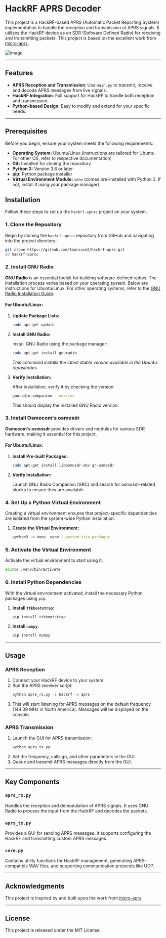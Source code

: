 
# HackRF APRS Decoder

This project is a HackRF-based APRS (Automatic Packet Reporting System) implementation to handle the reception and transmission of APRS signals. It utilizes the HackRF device as an SDR (Software Defined Radio) for receiving and transmitting packets. This project is based on the excellent work from [micro-aprs](https://github.com/stephanelsmith/micro-aprs).

![image](https://github.com/user-attachments/assets/e1caabe6-4f9e-43e2-8c9f-90dff6370495)

---

## Features

- **APRS Reception and Transmission**: Use `main.py` to transmit, receive and decode APRS messages from live signals.
- **HackRF Integration**: Full support for HackRF to handle both reception and transmission.
- **Python-based Design**: Easy to modify and extend for your specific needs.

---

## Prerequisites

Before you begin, ensure your system meets the following requirements:

- **Operating System:** Ubuntu/Linux (instructions are tailored for Ubuntu. For other OS, refer to respective documentation)
- **Git:** Installed for cloning the repository
- **Python 3:** Version 3.6 or later
- **pip:** Python package installer
- **Virtual Environment Module:** `venv` (comes pre-installed with Python 3. If not, install it using your package manager)

## Installation

Follow these steps to set up the `hackrf-aprsc` project on your system.

### 1. Clone the Repository

Begin by cloning the `hackrf-aprsc` repository from GitHub and navigating into the project directory:

```bash
git clone https://github.com/fpoisson2/hackrf-aprs.git
cd hackrf-aprsc
```

### 2. Install GNU Radio

**GNU Radio** is an essential toolkit for building software-defined radios. The installation process varies based on your operating system. Below are instructions for Ubuntu/Linux. For other operating systems, refer to the [GNU Radio Installation Guide](https://wiki.gnuradio.org/index.php/InstallingGR).

#### For Ubuntu/Linux:

1. **Update Package Lists:**

   ```bash
   sudo apt-get update
   ```

2. **Install GNU Radio:**

   Install GNU Radio using the package manager:

   ```bash
   sudo apt-get install gnuradio
   ```

   *This command installs the latest stable version available in the Ubuntu repositories.*

3. **Verify Installation:**

   After installation, verify it by checking the version:

   ```bash
   gnuradio-companion --version
   ```

   This should display the installed GNU Radio version.

### 3. Install Osmocom's osmosdr

**Osmocom's osmosdr** provides drivers and modules for various SDR hardware, making it essential for this project.

#### For Ubuntu/Linux:

1. **Install Pre-built Packages:**

   ```bash
   sudo apt-get install libosmosdr-dev gr-osmosdr
   ```

2. **Verify Installation:**

   Launch GNU Radio Companion (GRC) and search for osmosdr-related blocks to ensure they are available.

### 4. Set Up a Python Virtual Environment

Creating a virtual environment ensures that project-specific dependencies are isolated from the system-wide Python installation.

1. **Create the Virtual Environment:**

   ```bash
   python3 -m venv .venv --system-site-packages
   ```

### 5. Activate the Virtual Environment

Activate the virtual environment to start using it.

```bash
source .venv/bin/activate
```

### 6. Install Python Dependencies

With the virtual environment activated, install the necessary Python packages using `pip`.

1. **Install `ttkbootstrap`:**

   ```bash
   pip install ttkbootstrap
   ```

2. **Install `numpy`:**

   ```bash
   pip install numpy
   ```




---

## Usage

### APRS Reception

1. Connect your HackRF device to your system.
2. Run the APRS receiver script:
   ```bash
   python aprs_rx.py -i hackrf -o aprs -
   ```
3. This will start listening for APRS messages on the default frequency (144.39 MHz in North America). Messages will be displayed on the console.

### APRS Transmission

1. Launch the GUI for APRS transmission:
   ```bash
   python aprs_tx.py
   ```
2. Set the frequency, callsign, and other parameters in the GUI.
3. Queue and transmit APRS messages directly from the GUI.

---

## Key Components

### `aprs_rx.py`

Handles the reception and demodulation of APRS signals. It uses GNU Radio to process the input from the HackRF and decodes the packets.

### `aprs_tx.py`

Provides a GUI for sending APRS messages. It supports configuring the HackRF and transmitting custom APRS messages.

### `core.py`

Contains utility functions for HackRF management, generating APRS-compatible WAV files, and supporting communication protocols like UDP.

---

## Acknowledgments

This project is inspired by and built upon the work from [micro-aprs](https://github.com/stephanelsmith/micro-aprs).

---

## License

This project is released under the MIT License.
